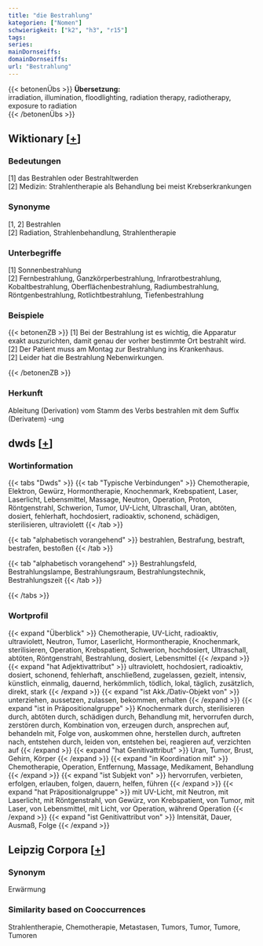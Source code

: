 ```yaml
---
title: "die Bestrahlung"
kategorien: ["Nomen"]
schwierigkeit: ["k2", "h3", "r15"]
tags:
series:
mainDornseiffs:
domainDornseiffs:
url: "Bestrahlung"
---
```


{{< betonenÜbs >}}
**Übersetzung:**  
irradiation, illumination, floodlighting, radiation therapy, radiotherapy, exposure to radiation  
{{< /betonenÜbs >}}

## Wiktionary [[+](https://de.wiktionary.org/wiki/Bestrahlung)]

### Bedeutungen
[1] das Bestrahlen oder Bestrahltwerden  
[2] Medizin: Strahlentherapie als Behandlung bei meist Krebserkrankungen  

### Synonyme
[1, 2] Bestrahlen  
[2] Radiation, Strahlenbehandlung, Strahlentherapie  

### Unterbegriffe
[1] Sonnenbestrahlung  
[2] Fernbestrahlung, Ganzkörperbestrahlung, Infrarotbestrahlung, Kobaltbestrahlung, Oberflächenbestrahlung, Radiumbestrahlung, Röntgenbestrahlung, Rotlichtbestrahlung, Tiefenbestrahlung  

### Beispiele
{{< betonenZB >}}
[1] Bei der Bestrahlung ist es wichtig, die Apparatur exakt auszurichten, damit genau der vorher bestimmte Ort bestrahlt wird.  
[2] Der Patient muss am Montag zur Bestrahlung ins Krankenhaus.  
[2] Leider hat die Bestrahlung Nebenwirkungen.  

{{< /betonenZB >}}
### Herkunft
Ableitung (Derivation) vom Stamm des Verbs bestrahlen mit dem Suffix (Derivatem) -ung  



## dwds [[+](https://www.dwds.de/wb/Bestrahlung)]

### Wortinformation
{{< tabs "Dwds" >}}
{{< tab "Typische Verbindungen" >}}
Chemotherapie, Elektron, Gewürz, Hormontherapie, Knochenmark, Krebspatient, Laser, Laserlicht, Lebensmittel, Massage, Neutron, Operation, Proton, Röntgenstrahl, Schwerion, Tumor, UV-Licht, Ultraschall, Uran, abtöten, dosiert, fehlerhaft, hochdosiert, radioaktiv, schonend, schädigen, sterilisieren, ultraviolett
{{< /tab >}}

{{< tab "alphabetisch vorangehend" >}}
bestrahlen, Bestrafung, bestraft, bestrafen, bestoßen
{{< /tab >}}

{{< tab "alphabetisch vorangehend" >}}
Bestrahlungsfeld, Bestrahlungslampe, Bestrahlungsraum, Bestrahlungstechnik, Bestrahlungszeit
{{< /tab >}}

{{< /tabs >}}

### Wortprofil
{{< expand "Überblick" >}} Chemotherapie, UV-Licht, radioaktiv, ultraviolett, Neutron, Tumor, Laserlicht, Hormontherapie, Knochenmark, sterilisieren, Operation, Krebspatient, Schwerion, hochdosiert, Ultraschall, abtöten, Röntgenstrahl, Bestrahlung, dosiert, Lebensmittel {{< /expand >}}
{{< expand "hat Adjektivattribut" >}} ultraviolett, hochdosiert, radioaktiv, dosiert, schonend, fehlerhaft, anschließend, zugelassen, gezielt, intensiv, künstlich, einmalig, dauernd, herkömmlich, tödlich, lokal, täglich, zusätzlich, direkt, stark {{< /expand >}}
{{< expand "ist Akk./Dativ-Objekt von" >}} unterziehen, aussetzen, zulassen, bekommen, erhalten {{< /expand >}}
{{< expand "ist in Präpositionalgruppe" >}} Knochenmark durch, sterilisieren durch, abtöten durch, schädigen durch, Behandlung mit, hervorrufen durch, zerstören durch, Kombination von, erzeugen durch, ansprechen auf, behandeln mit, Folge von, auskommen ohne, herstellen durch, auftreten nach, entstehen durch, leiden von, entstehen bei, reagieren auf, verzichten auf {{< /expand >}}
{{< expand "hat Genitivattribut" >}} Uran, Tumor, Brust, Gehirn, Körper {{< /expand >}}
{{< expand "in Koordination mit" >}} Chemotherapie, Operation, Entfernung, Massage, Medikament, Behandlung {{< /expand >}}
{{< expand "ist Subjekt von" >}} hervorrufen, verbieten, erfolgen, erlauben, folgen, dauern, helfen, führen {{< /expand >}}
{{< expand "hat Präpositionalgruppe" >}} mit UV-Licht, mit Neutron, mit Laserlicht, mit Röntgenstrahl, von Gewürz, von Krebspatient, von Tumor, mit Laser, von Lebensmittel, mit Licht, vor Operation, während Operation {{< /expand >}}
{{< expand "ist Genitivattribut von" >}} Intensität, Dauer, Ausmaß, Folge {{< /expand >}}

## Leipzig Corpora [[+](https://corpora.uni-leipzig.de/en/res?word=Bestrahlung&corpusId=deu_newscrawl-public_2018)]


### Synonym
Erwärmung


### Similarity based on Cooccurrences
Strahlentherapie, Chemotherapie, Metastasen, Tumors, Tumor, Tumore, Tumoren

